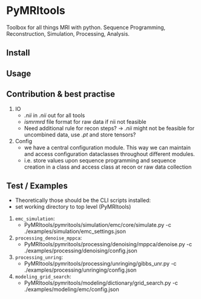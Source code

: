 # PyMRItools
Toolbox for all things MRI with python. Sequence Programming, Reconstruction, Simulation, Processing, Analysis.


## Install

## Usage

## Contribution & best practise
1) IO
   - *.nii* in *.nii* out for all tools
   - *ismrmrd* file format for raw data if nii not feasible
   - Need additional rule for recon steps? $\rightarrow$ *.nii* might not be feasible for uncombined data, use *.pt* and store tensors?
2) Config
    - we have a central configuration module. This way we can maintain and access configuration dataclasses throughout different modules.
    - i.e. store values upon sequence programming and sequence creation in a class and access class at recon or raw data collection


## Test / Examples

- Theoretically those should be the CLI scripts installed:
- set working directory to top level (PyMRItools)
1) `emc_simulation`:
   - PyMRItools/pymritools/simulation/emc/core/simulate.py -c ./examples/simulation/emc_settings.json
2) `processing_denoise_mppca`:
   - PyMRItools/pymritools/processing/denoising/mppca/denoise.py -c ./examples/processing/denoising/config.json
3) `processing_unring`:
   - PyMRItools/pymritools/processing/unringing/gibbs_unr.py -c ./examples/processing/unringing/config.json
4) `modeling_grid_search`:
   - PyMRItools/pymritools/modeling/dictionary/grid_search.py -c ./examples/modeling/emc/config.json